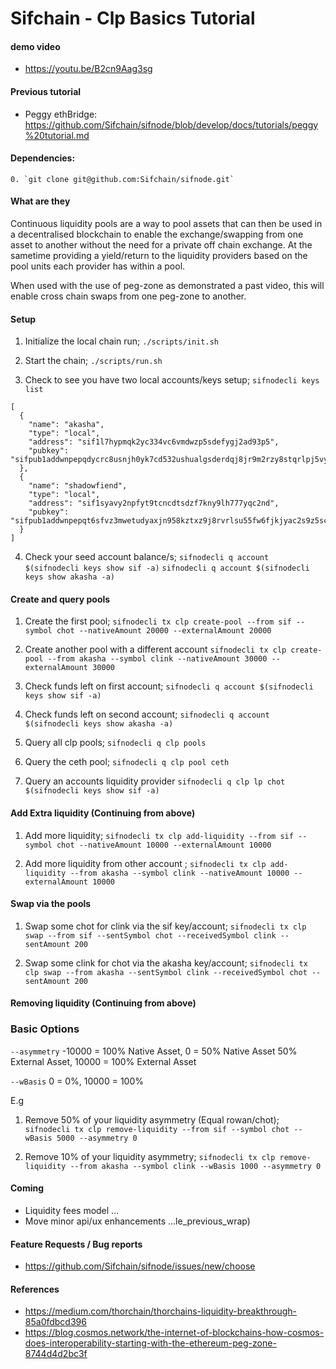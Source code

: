 # Sifchain - Clp Basics Tutorial

#### demo video

* https://youtu.be/B2cn9Aag3sg

#### Previous tutorial 

* Peggy ethBridge: https://github.com/Sifchain/sifnode/blob/develop/docs/tutorials/peggy%20tutorial.md

#### Dependencies:

    0. `git clone git@github.com:Sifchain/sifnode.git`
        

#### What are they

Continuous liquidity pools are a way to pool assets that can then be used in a decentralised blockchain to enable the exchange/swapping from one asset to another without the need for a private off chain exchange. At the sametime providing a yield/return to the liquidity providers based on the pool units each provider has within a pool.

When used with the use of peg-zone as demonstrated a past video, this will enable cross chain swaps from one peg-zone to another. 

#### Setup 

1. Initialize the local chain run; `./scripts/init.sh`

2. Start the chain; `./scripts/run.sh`

3. Check to see you have two local accounts/keys setup; `sifnodecli keys list`

```
[
  {
    "name": "akasha",
    "type": "local",
    "address": "sif1l7hypmqk2yc334vc6vmdwzp5sdefygj2ad93p5",
    "pubkey": "sifpub1addwnpepqdycrc8usnjh0yk7cd532ushualgsderdqj8jr9m2rzy8stqrlpj5vymlww"
  },
  {
    "name": "shadowfiend",
    "type": "local",
    "address": "sif1syavy2npfyt9tcncdtsdzf7kny9lh777yqc2nd",
    "pubkey": "sifpub1addwnpepqt6sfvz3mwetudyaxjn958kztxz9j8rvrlsu55fw6fjkjyac2s9z5sc8npe"
  }
]
```

4. Check your seed account balance/s;
   `sifnodecli q account $(sifnodecli keys show sif -a)`
   `sifnodecli q account $(sifnodecli keys show akasha -a)`
   
#### Create and query pools

1. Create the first pool; `sifnodecli tx clp create-pool --from sif --symbol chot --nativeAmount 20000 --externalAmount 20000`

2. Create another pool with a different account `sifnodecli tx clp create-pool --from akasha --symbol clink --nativeAmount 30000 --externalAmount 30000`    

3. Check funds left on first account; `sifnodecli q account $(sifnodecli keys show sif -a)`

4. Check funds left on second account; `sifnodecli q account $(sifnodecli keys show akasha -a)`

5. Query all clp pools; `sifnodecli q clp pools`

6. Query the ceth pool; `sifnodecli q clp pool ceth`

7. Query an accounts liquidity provider `sifnodecli q clp lp chot $(sifnodecli keys show sif -a)`

#### Add Extra liquidity  (Continuing from above)

1. Add more liquidity; `sifnodecli tx clp add-liquidity --from sif --symbol chot --nativeAmount 10000 --externalAmount 10000` 

2. Add more liquidity from other account ; `sifnodecli tx clp add-liquidity --from akasha --symbol clink --nativeAmount 10000 --externalAmount 10000`

#### Swap via the pools 

1.  Swap some chot for clink via the sif key/account; `sifnodecli tx clp swap --from sif --sentSymbol chot --receivedSymbol clink --sentAmount 200` 

2. Swap some clink for chot via the akasha key/account; `sifnodecli tx clp swap --from akasha --sentSymbol clink --receivedSymbol chot --sentAmount 200`

#### Removing liquidity (Continuing from above)

### Basic Options 
 
```--asymmetry```         -10000 = 100% Native Asset, 0 = 50% Native Asset 50% External Asset, 10000 = 100% External Asset

```--wBasis```            0 = 0%, 10000 = 100%

E.g

1. Remove 50% of your liquidity asymmetry (Equal rowan/chot); `sifnodecli tx clp remove-liquidity --from sif --symbol chot --wBasis 5000 --asymmetry 0`

2. Remove 10% of your liquidity asymmetry; `sifnodecli tx clp remove-liquidity --from akasha --symbol clink --wBasis 1000 --asymmetry 0`


#### Coming  

* Liquidity fees model  ... 
* Move minor api/ux enhancements ...le_previous_wrap)

#### Feature Requests / Bug reports

* https://github.com/Sifchain/sifnode/issues/new/choose


#### References

   * https://medium.com/thorchain/thorchains-liquidity-breakthrough-85a0fdbcd396
   * https://blog.cosmos.network/the-internet-of-blockchains-how-cosmos-does-interoperability-starting-with-the-ethereum-peg-zone-8744d4d2bc3f